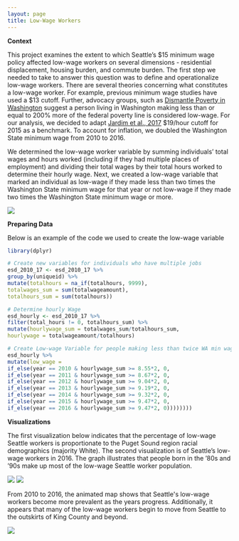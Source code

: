 ```yaml
---
layout: page
title: Low-Wage Workers
---
```


**Context**

This project examines the extent to which Seattle’s \$15 minimum wage policy affected low-wage workers on several dimensions - residential displacement, housing burden, and commute burden. The first step we needed to take to answer this question was to define and operationalize low-wage workers. There are several theories concerning what constitutes a low-wage worker. For example, previous minimum wage studies have used a $13 cutoff. Further, advocacy groups, such as [Dismantle Poverty in Washington](https://dismantlepovertyinwa.com/) suggest a person living in Washington making less than or equal to 200% more of the federal poverty line is considered low-wage. For our analysis, we decided to adapt [Jardim et al., 2017](https://www.nber.org/system/files/working_papers/w23532/w23532.pdf) \$19/hour cutoff for 2015 as a benchmark. To account for inflation, we doubled the Washington State minimum wage from 2010 to 2016.

We determined the low-wage worker variable by summing individuals’ total wages and hours worked (including if they had multiple places of employment) and dividing their total wages by their total hours worked to determine their hourly wage. Next, we created a low-wage variable that marked an individual as low-wage if they made less than two times the Washington State minimum wage for that year or not low-wage if they made two times the Washington State minimum wage or more. 

<img src="{{ site.url }}{{ site.baseurl }}/assets/img/minwa.gif">


**Preparing Data**

Below is an example of the code we used to create the low-wage variable

```r
library(dplyr)

# Create new variables for individuals who have multiple jobs
esd_2010_17 <- esd_2010_17 %>% 
group_by(uniqueid) %>% 
mutate(totalhours = na_if(totalhours, 9999),
totalwages_sum = sum(totalwageamount),
totalhours_sum = sum(totalhours))

# Determine hourly Wage
esd_hourly <- esd_2010_17 %>% 
filter(total_hours != 0, totalhours_sum) %>% 
mutate(hourlywage_sum = totalwages_sum/totalhours_sum,
hourlywage = totalwageamount/totalhours)

# Create Low-wage Variable for people making less than twice WA min wage
esd_hourly %>% 
mutate(low_wage = 
if_else(year == 2010 & hourlywage_sum >= 8.55*2, 0,
if_else(year == 2011 & hourlywage_sum >= 8.67*2, 0,
if_else(year == 2012 & hourlywage_sum >= 9.04*2, 0,
if_else(year == 2013 & hourlywage_sum >= 9.19*2, 0,
if_else(year == 2014 & hourlywage_sum >= 9.32*2, 0,
if_else(year == 2015 & hourlywage_sum >= 9.47*2, 0,
if_else(year == 2016 & hourlywage_sum >= 9.47*2, 0))))))))
```

**Visualizations**

The first visualization below indicates that the percentage of low-wage Seattle workers is proportionate to the Puget Sound region racial demographics (majority White). The second visualization is of Seattle’s low-wage workers in 2016. The graph illustrates that people born in the ’80s and ’90s make up most of the low-wage Seattle worker population.

<img src="{{ site.url }}{{ site.baseurl }}/assets/img/donut_race.png">


<img src="{{ site.url }}{{ site.baseurl }}/assets/img/donut_age.png">


From 2010 to 2016, the animated map shows that Seattle's low-wage workers become more prevalent as the years progress. Additionally, it appears that many of the low-wage workers begin to move from Seattle to the outskirts of King County and beyond.

<img src="{{ site.url }}{{ site.baseurl }}/assets/img/anim_map.gif">



